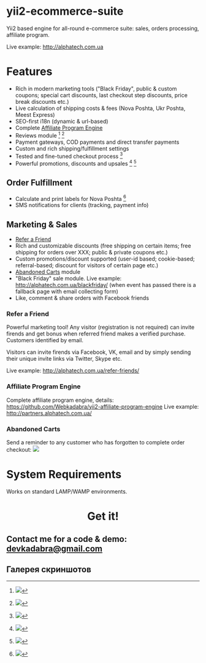 # yii2-ecommerce-suite

Yii2 based engine for all-round e-commerce suite: sales, orders processing, affiliate program.

Live example: <http://alphatech.com.ua>

# Features

* Rich in modern marketing tools ("Black Friday", public & custom coupons; special cart discounts, last checkout step discounts, price break discounts etc.)
* Live calculation of shipping costs & fees (Nova Poshta, Ukr Poshta, Meest Express)
* SEO-first i18n (dynamic & url-based)
* Complete [Affiliate Program Engine](#Affiliate-Program-Engine)
* Reviews module [^screen10005] [^screen10006] 
* Payment gateways, COD payments and direct transfer payments 
* Custom and rich shipping/fulfillment settings
* Tested and fine-tuned checkout process [^screen10002] 
* Powerful promotions, discounts and upsales [^screen10003] [^screen10004]

## Order Fulfillment

* Calculate and print labels for Nova Poshta [^screen10001]
* SMS notifications for clients (tracking, payment info) 

## Marketing & Sales
* [Refer a Friend](#Refer-a-Friend)
* Rich and customizable discounts (free shipping on certain items; free shipping for orders over XXX; public & private coupons etc.)
* Custom promotions/discount supported (user-id based; cookie-based; referral-based; discount for visitors of certain page etc.)
* [Abandoned Carts](#Abandoned-Carts) module
* "Black Friday" sale module. Live example: <http://alphatech.com.ua/blackfriday/> (when event has passed there is a fallback page with email collecting form)
* Like, comment & share orders with Facebook friends

### Refer a Friend

Powerful marketing tool! Any visitor (registration is not required) can invite firends and get bonus when referred friend makes a verified purchase. Customers identified by email. 

Visitors can invite firends via Facebook, VK, email and by simply sending their unique invite links via Twitter, Skype etc.

Live example: <http://alphatech.com.ua/refer-friends/>

### Affiliate Program Engine

Complete affiliate program engine, details: <https://github.com/Webkadabra/yii2-affiliate-program-engine>
Live example: <http://partners.alphatech.com.ua/>

### Abandoned Carts

Send a reminder to any customer who has forgotten to complete order checkout: 
![](https://webkadabra.github.io/yii2-ecommerce-suite/screens/abandoned-carts.jpg)

# System Requirements

Works on standard LAMP/WAMP environments.

<center> <h1>Get it!</h1> </center>
                          
Contact me for a code & demo: <devkadabra@gmail.com>
---

## Галерея скриншотов

[^screen10001]: ![](https://webkadabra.github.io/yii2-ecommerce-suite/screens/order-fulfill-novaposhta.png)
[^screen10002]: ![](https://webkadabra.github.io/yii2-ecommerce-suite/screens/checkout-shipping.jpg)
[^screen10003]: ![](https://webkadabra.github.io/yii2-ecommerce-suite/screens/cart-suammry.jpg)
[^screen10004]: ![](https://webkadabra.github.io/yii2-ecommerce-suite/screens/cart-upsale.jpg)
[^screen10005]: ![](https://webkadabra.github.io/yii2-ecommerce-suite/screens/reviews-list.jpg)
[^screen10006]: ![](https://webkadabra.github.io/yii2-ecommerce-suite/screens/reviews-post.jpg)

<script>
  (function(i,s,o,g,r,a,m){i['GoogleAnalyticsObject']=r;i[r]=i[r]||function(){
  (i[r].q=i[r].q||[]).push(arguments)},i[r].l=1*new Date();a=s.createElement(o),
  m=s.getElementsByTagName(o)[0];a.async=1;a.src=g;m.parentNode.insertBefore(a,m)
  })(window,document,'script','https://www.google-analytics.com/analytics.js','ga');

  ga('create', 'UA-34726674-8', 'auto');
  ga('send', 'pageview');

</script>

